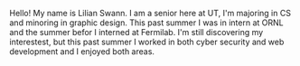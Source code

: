Hello! My name is Lilian Swann. I am a senior here at UT, I'm majoring in CS and minoring in graphic design. This past summer I was in intern at ORNL and the summer befor I interned at Fermilab. 
I'm still discovering my interestest, but this past summer I worked in both cyber security and web development and I enjoyed both areas. 
